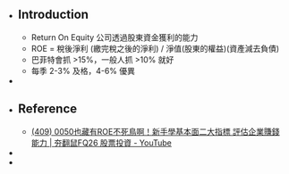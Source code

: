 - ## Introduction
	- Return On Equity 公司透過股東資金獲利的能力
	- ROE = 稅後淨利 (繳完稅之後的淨利) / 淨值(股東的權益)(資產減去負債)
	- 巴菲特會抓 >15%，一般人抓 >10% 就好
	- 每季 2-3% 及格，4-6% 優異
-
- ## Reference
	- [(409) 0050也藏有ROE不死鳥啊！新手學基本面二大指標 評估企業賺錢能力 | 夯翻鼠FQ26 股票投資 - YouTube](https://www.youtube.com/watch?v=VnYdpRMU8Y0&list=PLrZrfGLGySze4iKPvxQeEBwKIJ8j1uxC1&index=4&ab_channel=%E6%9F%B4%E9%BC%A0%E5%85%84%E5%BC%9FZRBros)
-
-